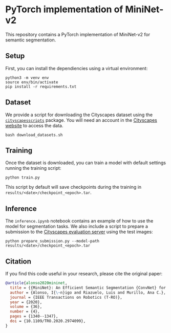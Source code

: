 # PyTorch implementation of MiniNet-v2

This repository contains a PyTorch implementation of MiniNet-v2 for semantic segmentation.

## Setup

First, you can install the dependiencies using a virtual environment:

```
python3 -m venv env
source env/bin/activate
pip install -r requirements.txt
```

## Dataset

We provide a script for downloading the Cityscapes dataset using the [`cityscapesscripts`](https://github.com/mcordts/cityscapesScripts) package. You will need an account in the [Cityscapes website](https://www.cityscapes-dataset.com/) to access the data.

```
bash download_datasets.sh
```

## Training

Once the dataset is downloaded, you can train a model with default settings running the training script:

```
python train.py
```

This script by default will save checkpoints during the training in `results/<date>/checkpoint_<epoch>.tar`.

## Inference

The `inference.ipynb` notebook contains an example of how to use the model for segmentation tasks. We also include a script to prepare a submission to the [Cityscapes evaluation server](https://www.cityscapes-dataset.com/benchmarks/) using the test images:

```
python prepare_submission.py --model-path results/<date>/checkpoint_<epoch>.tar
```

## Citation

If you find this code useful in your research, please cite the original paper:

```bibtex
@article{alonso2020mininet,
  title = {{MiniNet}: An Efficient Semantic Segmentation {ConvNet} for Real-Time Robotic Applications},
  author = {Alonso, I{\~n}igo and Riazuelo, Luis and Murillo, Ana C.},
  journal = {IEEE Transactions on Robotics (T-RO)},
  year = {2020},
  volume = {36},
  number = {4},
  pages = {1340--1347},
  doi = {10.1109/TRO.2020.2974099},
}
```
